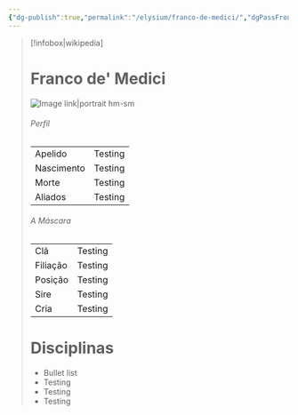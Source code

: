```yaml
---
{"dg-publish":true,"permalink":"/elysium/franco-de-medici/","dgPassFrontmatter":true}
---
```



> [!infobox|wikipedia]
> # Franco de' Medici
> ![Image link|portrait hm-sm](https://gifdb.com/images/high/ben-barnes-turning-around-y21vepam9p09ejbb.gif)
> ###### Perfil
> |||
> | ---- | ---- |
> | Apelido | Testing |
> | Nascimento | Testing |
> | Morte | Testing |
> | Aliados | Testing |
> ###### A Máscara
> |||
> | ---- | ---- |
> | Clã | Testing |
> | Filiação | Testing |
>| Posição | Testing |
> | Sire | Testing |
> | Cria | Testing |
> # Disciplinas
>  - Bullet list
> 	- Testing
> 	- Testing
> - Testing



